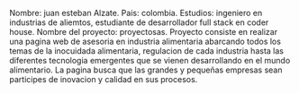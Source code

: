 Nombre: juan esteban Alzate.
Pais: colombia.
Estudios: ingeniero en industrias de aliemtos, estudiante de desarrollador full stack en coder house.
Nombre del proyecto: proyectosas.
Proyecto consiste en realizar una pagina web  de asesoria en industria alimentaria abarcando todos los temas de la inocuidada alimentaria, regulacion de cada industria hasta  las diferentes tecnologia emergentes que se vienen desarrollando en el mundo alimentario.
La pagina busca que las grandes y pequeñas  empresas sean participes de inovacion y calidad en sus procesos.
